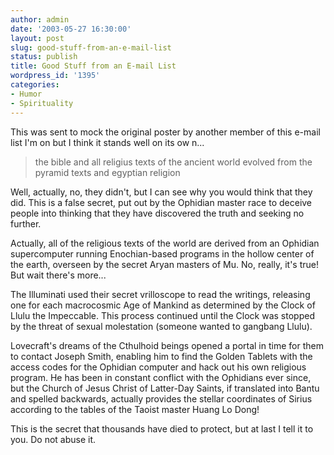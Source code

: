 ```yaml
---
author: admin
date: '2003-05-27 16:30:00'
layout: post
slug: good-stuff-from-an-e-mail-list
status: publish
title: Good Stuff from an E-mail List
wordpress_id: '1395'
categories:
- Humor
- Spirituality
---
```

This was sent to mock the original poster by another member of this e-mail list I'm on but I think it stands well on its ow n...

> the bible and all religius texts of the ancient world evolved from
> the pyramid texts and egyptian religion

Well, actually, no, they didn't, but I can see why you would think that they did.  This is a false secret, put out by the Ophidian master race to deceive people into thinking that they have discovered the truth and seeking no further.

Actually, all of the religious texts of the world are derived from an Ophidian supercomputer running Enochian-based programs in the hollow center of the earth, overseen by the secret Aryan masters of Mu.  No, really, it's true!  But wait there's more...

The Illuminati used their secret vrilloscope to read the writings, releasing one for each macrocosmic Age of Mankind as determined by the Clock of Llulu the Impeccable.  This process continued until the Clock was stopped by the threat of sexual molestation (someone wanted to gangbang Llulu).

Lovecraft's dreams of the Cthulhoid beings opened a portal in time for them to contact Joseph Smith, enabling him to find the Golden Tablets with the access codes for the Ophidian computer and hack out his own religious program.  He has been in constant conflict with the Ophidians ever since, but the Church of Jesus Christ of Latter-Day Saints, if translated into Bantu and spelled backwards, actually provides the stellar coordinates of Sirius according to the tables of the Taoist master Huang Lo Dong!

This is the secret that thousands have died to protect, but at last I tell it to you.  Do not abuse it.
